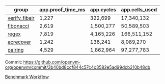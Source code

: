 | group | app.proof_time_ms | app.cycles | app.cells_used | leaf.proof_time_ms | leaf.cycles | leaf.cells_used |
| -- | -- | -- | -- | -- | -- | -- |
| [verify_fibair](https://github.com/openvm-org/openvm/blob/benchmark-results/benchmarks/verify_fibair-3b40bd8ccf844c57c4c3582e5ad99dcb310b48db.md) | 1,227 |  322,699 |  17,340,132 |- | - | - |
| [fibonacci](https://github.com/openvm-org/openvm/blob/benchmark-results/benchmarks/fibonacci-3b40bd8ccf844c57c4c3582e5ad99dcb310b48db.md) | 2,619 |  1,500,277 |  50,589,503 | 3,616 |  1,248,007 |  69,833,586 |
| [regex](https://github.com/openvm-org/openvm/blob/benchmark-results/benchmarks/regex-3b40bd8ccf844c57c4c3582e5ad99dcb310b48db.md) | 7,819 |  4,165,226 |  166,511,152 | 13,947 |  3,951,356 |  303,654,514 |
| [ecrecover](https://github.com/openvm-org/openvm/blob/benchmark-results/benchmarks/ecrecover-3b40bd8ccf844c57c4c3582e5ad99dcb310b48db.md) | 1,242 |  136,241 |  8,089,270 | 11,713 |  3,012,637 |  245,094,736 |
| [pairing](https://github.com/openvm-org/openvm/blob/benchmark-results/benchmarks/pairing-3b40bd8ccf844c57c4c3582e5ad99dcb310b48db.md) | 4,529 |  1,862,964 |  97,277,783 | 8,663 |  2,574,471 |  205,524,638 |


Commit: https://github.com/openvm-org/openvm/commit/3b40bd8ccf844c57c4c3582e5ad99dcb310b48db

[Benchmark Workflow](https://github.com/openvm-org/openvm/actions/runs/15911981912)
